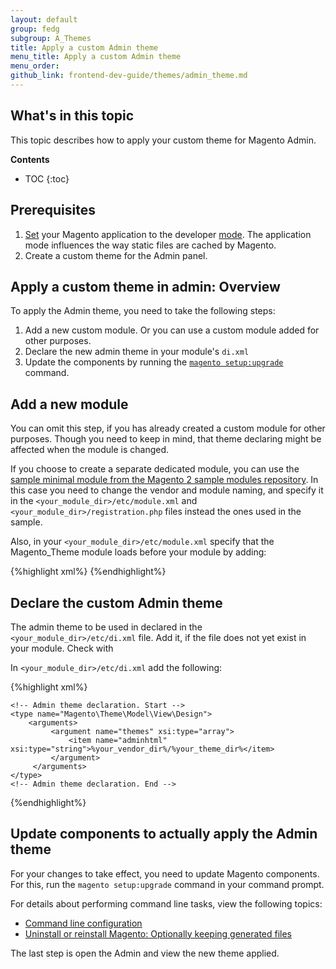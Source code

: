 ```yaml
---
layout: default  
group: fedg 
subgroup: A_Themes
title: Apply a custom Admin theme
menu_title: Apply a custom Admin theme
menu_order: 
github_link: frontend-dev-guide/themes/admin_theme.md
---
```

<h2 id="favicon-intro">What's in this topic</h2>

This topic describes how to apply your custom theme for Magento Admin.

**Contents**

* TOC
{:toc}

## Prerequisites 

1. [Set]({{page.baseurl}}config-guide/cli/config-cli-subcommands-mode.html) your Magento application to the developer [mode]({{page.baseurl}}config-guide/bootstrap/magento-modes.html). The application mode influences the way static files are cached by Magento. 
2. Create a custom theme for the Admin panel. 

## Apply a custom theme in admin: Overview


To apply the Admin theme, you need to take the following steps:

1. Add a new custom module. Or you can use a custom module added for other purposes.
2. Declare the new admin theme in your module's `di.xml`
3. Update the components by running the [`magento setup:upgrade`]({{site.gdeurl}}install-gde/install/cli/install-cli-uninstall.html#instgde-install-keep) command.

## Add a new module

You can omit this step, if you has already created a custom module for other purposes. Though you need to keep in mind, that theme declaring might be affected when the module is changed.

If you choose to create a separate dedicated module, you can use the [sample minimal module from the Magento 2 sample modules repository](https://github.com/magento/magento2-samples/tree/master/sample-module-minimal). In this case you need to change the vendor and module naming, and specify it in the `<your_module_dir>/etc/module.xml` and `<your_module_dir>/registration.php` files instead the ones used in the sample.

Also, in your `<your_module_dir>/etc/module.xml` specify that the Magento_Theme module loads before your module by adding:

{%highlight xml%}
    <module name="%YourVendor_YourModule%" setup_version="2.0.1">
        <sequence>
            <module name="Magento_Theme"/>
        </sequence>
    </module>
{%endhighlight%}

## Declare the custom Admin theme

The admin theme to be used in declared in the `<your_module_dir>/etc/di.xml` file. Add it, if the file does not yet exist in your module. Check with 

In `<your_module_dir>/etc/di.xml` add the following:

{%highlight xml%}
<config xmlns:xsi="http://www.w3.org/2001/XMLSchema-instance" xsi:noNamespaceSchemaLocation="urn:magento:framework:ObjectManager/etc/config.xsd">

    <!-- Admin theme declaration. Start -->
    <type name="Magento\Theme\Model\View\Design">
        <arguments>
             <argument name="themes" xsi:type="array">
                 <item name="adminhtml" xsi:type="string">%your_vendor_dir%/%your_theme_dir%</item>
             </argument>
         </arguments> 
    </type>
    <!-- Admin theme declaration. End -->
</config>
{%endhighlight%}

## Update components to actually apply the Admin theme

For your changes to take effect, you need to update Magento components. For this, 
run the `magento setup:upgrade` command in your command prompt. 

For details about performing command line tasks, view the following topics:
- [Command line configuration]({{site.gdeurl}}config-guide/cli/config-cli.html)
- [Uninstall or reinstall Magento: Optionally keeping generated files]({{site.gdeurl}}install-gde/install/cli/install-cli-uninstall.html#instgde-install-keep)

The last step is open the Admin and view the new theme applied.